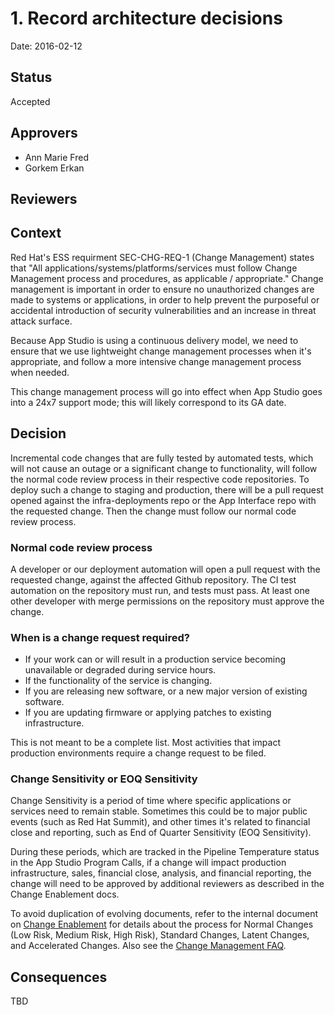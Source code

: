 # 1. Record architecture decisions

Date: 2016-02-12

## Status

Accepted

## Approvers

* Ann Marie Fred
* Gorkem Erkan

## Reviewers

## Context

Red Hat's ESS requirment SEC-CHG-REQ-1 (Change Management) states that "All applications/systems/platforms/services must follow Change Management process and procedures, as applicable / appropriate." Change management is important in order to ensure no unauthorized changes are made to systems or applications, in order to help prevent the purposeful or accidental introduction of security vulnerabilities and an increase in threat attack surface.

Because App Studio is using a continuous delivery model, we need to ensure that we use lightweight change management processes when it's appropriate, and follow a more intensive change management process when needed.

This change management process will go into effect when App Studio goes into a 24x7 support mode; this will likely correspond to its GA date.

## Decision

Incremental code changes that are fully tested by automated tests, which will not cause an outage or a significant change to functionality, will follow the normal code review process in their respective code repositories. To deploy such a change to staging and production, there will be a pull request opened against the infra-deployments repo or the App Interface repo with the requested change.  Then the change must follow our normal code review process.

### Normal code review process

A developer or our deployment automation will open a pull request with the requested change, against the affected Github repository.  The CI test automation on the repository must run, and tests must pass.  At least one other developer with merge permissions on the repository must approve the change.

### When is a change request required?
* If your work can or will result in a production service becoming unavailable or degraded during service hours.
* If the functionality of the service is changing.
* If you are releasing new software, or a new major version of existing software.
* If you are updating firmware or applying patches to existing infrastructure.

This is not meant to be a complete list.  Most activities that impact production environments require a change request to be filed.  

### Change Sensitivity or EOQ Sensitivity
Change Sensitivity is a period of time where specific applications or services need to remain stable. Sometimes this could be to major public events (such as Red Hat Summit), and other times it's related to financial close and reporting, such as End of Quarter Sensitivity (EOQ Sensitivity). 

During these periods, which are tracked in the Pipeline Temperature status in the App Studio Program Calls, if a change will impact production infrastructure, sales, financial close, analysis, and financial reporting, the change will need to be approved by additional reviewers as described in the Change Enablement docs. 

To avoid duplication of evolving documents, refer to the internal document on [Change Enablement](https://source.redhat.com/departments/it/itx/service_management_automation_platforms/change_enablement) for details about the process for Normal Changes (Low Risk, Medium Risk, High Risk), Standard Changes, Latent Changes, and Accelerated Changes.  Also see the [Change Management FAQ](https://source.redhat.com/departments/it/itx/service_management_automation_platforms/change_enablement/change_enablement_wiki/change_management_faq).

## Consequences

TBD
